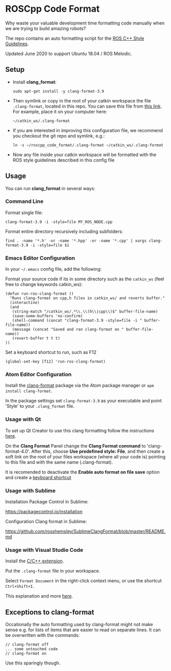 # ROSCpp Code Format

Why waste your valuable development time formatting code manually when we are trying to build amazing robots?

The repo contains an auto formatting script for the [ROS C++ Style Guidelines](http://wiki.ros.org/CppStyleGuide).

Updated June 2020 to support Ubuntu 18.04 / ROS Melodic.

## Setup

 * Install **clang_format**:

   ``sudo apt-get install -y clang-format-3.9``

 * Then symlink or copy in the root of your catkin workspace the file ``.clang-format``, located in this repo. You can save this file from [this link](https://raw.githubusercontent.com/davetcoleman/roscpp_code_format/master/.clang-format). For example, place it on your computer here:

   ``~/catkin_ws/.clang-format``

 * If you are interested in improving this configuration file, we recommend you checkout the git repo and symlink, e.g.:

   ``ln -s ~/roscpp_code_format/.clang-format ~/catkin_ws/.clang-format``

 * Now any file inside your catkin workspace will be formatted with the ROS style guidelines described in this config file

## Usage

You can run **clang_format** in several ways:

### Command Line

Format single file:

    clang-format-3.9 -i -style=file MY_ROS_NODE.cpp

Format entire directory recursively including subfolders:

    find . -name '*.h' -or -name '*.hpp' -or -name '*.cpp' | xargs clang-format-3.9 -i -style=file $1

### Emacs Editor Configuration

In your ``~/.emacs`` config file, add the following:

Format your source code if its in some directory such as the ``catkin_ws`` (feel free to change keywords catkin_ws):

```
(defun run-ros-clang-format ()
  "Runs clang-format on cpp,h files in catkin_ws/ and reverts buffer."
  (interactive)
  (and
   (string-match "/catkin_ws/.*\\.\\(h\\|cpp\\)$" buffer-file-name)
   (save-some-buffers 'no-confirm)
   (shell-command (concat "clang-format-3.9 -style=file -i " buffer-file-name))
   (message (concat "Saved and ran clang-format on " buffer-file-name))
   (revert-buffer t t t)
))
```

Set a keyboard shortcut to run, such as F12

    (global-set-key [f12] 'run-ros-clang-format)

### Atom Editor Configuration

Install the [clang-format](https://atom.io/packages/clang-format) package via the Atom package manager or ``apm install clang-format``.

In the package settings set ``clang-format-3.9`` as your executable and point 'Style' to your ``.clang_format`` file.

### Usage with Qt

To set up Qt Creator to use this clang formatting follow the instructions [here](http://doc.qt.io/qtcreator/creator-beautifier.html).

On the **Clang Format** Panel change the **Clang Format command** to 'clang-format-4.0'. After this, choose **Use predefined style: File**, and then create a soft link on the root of your files workspace (where all your code is) pointing to this file and with the same name (.clang-format).

It is recomended to deactivate the **Enable auto format on file save** option and create a [keyboard shortcut](http://doc.qt.io/qtcreator/creator-keyboard-shortcuts.html)

### Usage with Sublime

Installation Package Control in Sublime:

https://packagecontrol.io/installation

Configuration Clang format in Sublime:

https://github.com/rosshemsley/SublimeClangFormat/blob/master/README.md

### Usage with Visual Studio Code

Install the [C/C++ extension](https://marketplace.visualstudio.com/items?itemName=ms-vscode.cpptools).

Put the ``.clang-format`` file in your workspace.

Select ``Format Document`` in the right-click context menu, or use the shortcut ``Ctrl+Shift+I``.

This explanation and more [here](https://code.visualstudio.com/docs/languages/cpp#_code-formatting).

## Exceptions to clang-format

Occationally the auto formatting used by clang-format might not make sense e.g. for lists of items that are easier to read on separate lines. It can be overwritten with the commands:

```
// clang-format off
... some untouched code
// clang-format on
```

Use this sparingly though.
